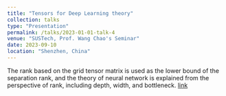 ```yaml
---
title: "Tensors for Deep Learning theory"
collection: talks
type: "Presentation"
permalink: /talks/2023-01-01-talk-4
venue: "SUSTech, Prof. Wang Chao's Seminar"
date: 2023-09-10
location: "Shenzhen, China"
---
```


The rank based on the grid tensor matrix is used as the lower bound of the separation rank, and the theory of neural network is explained from the perspective of rank, including depth, width, and bottleneck. [link](http://xtwusamantha.github.io/files/Semniar-Tensors.pdf)


